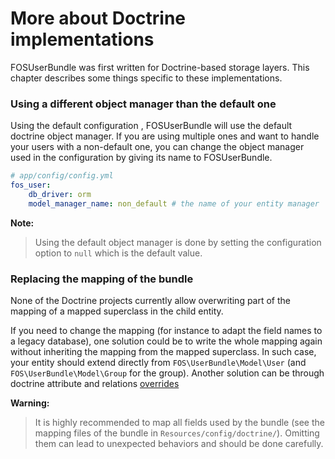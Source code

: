 More about Doctrine implementations
===================================

FOSUserBundle was first written for Doctrine-based storage layers. This chapter
describes some things specific to these implementations.

### Using a different object manager than the default one

Using the default configuration , FOSUserBundle will use the default doctrine
object manager. If you are using multiple ones and want to handle your users
with a non-default one, you can change the object manager used in the configuration
by giving its name to FOSUserBundle.

``` yaml
# app/config/config.yml
fos_user:
    db_driver: orm
    model_manager_name: non_default # the name of your entity manager
```

**Note:**

> Using the default object manager is done by setting the configuration option
> to `null` which is the default value.

### Replacing the mapping of the bundle

None of the Doctrine projects currently allow overwriting part of the mapping
of a mapped superclass in the child entity.

If you need to change the mapping (for instance to adapt the field names
to a legacy database), one solution could be to write the whole mapping again
without inheriting the mapping from the mapped superclass. In such case,
your entity should extend directly from `FOS\UserBundle\Model\User` (and
`FOS\UserBundle\Model\Group` for the group). Another solution can be through
doctrine attribute and relations [overrides](http://docs.doctrine-project.org/projects/doctrine-orm/en/latest/reference/inheritance-mapping.html#overrides.)

**Warning:**

> It is highly recommended to map all fields used by the bundle (see the
> mapping files of the bundle in `Resources/config/doctrine/`). Omitting
> them can lead to unexpected behaviors and should be done carefully.
